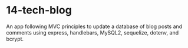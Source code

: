 # 14-tech-blog
An app following MVC principles to update a database of blog posts and comments using express, handlebars, MySQL2, sequelize, dotenv, and bcrypt.
